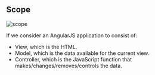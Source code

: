 ## Scope

![scope](https://user-images.githubusercontent.com/27890805/28716323-9c8081a2-73ad-11e7-98ec-515b2c37d621.png)

If we consider an AngularJS application to consist of:

- View, which is the HTML.
- Model, which is the data available for the current view.
- Controller, which is the JavaScript function that makes/changes/removes/controls the data.